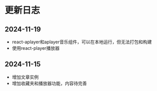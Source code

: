 # 更新日志
## 2024-11-19
- react-aplayer和aplayer音乐组件，可以在本地运行，但无法打包和构建
- 使用react-player播放器
## 2024-11-15
- 增加文章实例
- 增加收藏夹和播放器功能，内容待完善
